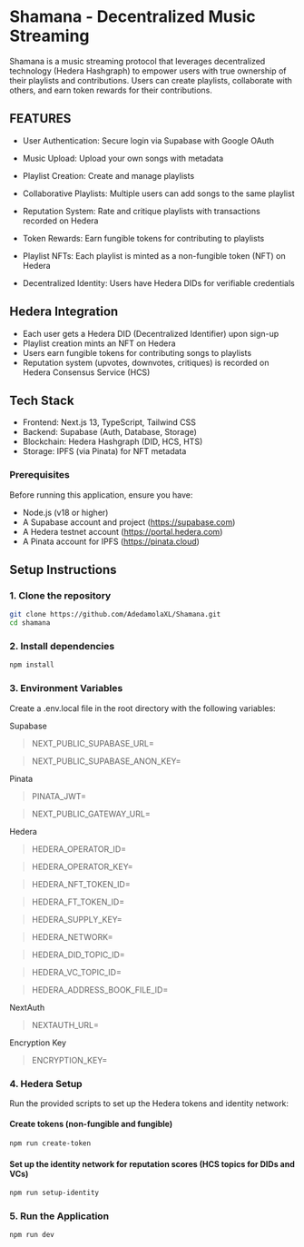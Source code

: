# Shamana - Decentralized Music Streaming

Shamana is a music streaming protocol that leverages decentralized technology (Hedera Hashgraph) to empower users with true ownership of their playlists and contributions. Users can create playlists, collaborate with others, and earn token rewards for their contributions.

## FEATURES

- User Authentication: Secure login via Supabase with Google OAuth

- Music Upload: Upload your own songs with metadata

- Playlist Creation: Create and manage playlists

- Collaborative Playlists: Multiple users can add songs to the same playlist

- Reputation System: Rate and critique playlists with transactions recorded on Hedera

- Token Rewards: Earn fungible tokens for contributing to playlists

- Playlist NFTs: Each playlist is minted as a non-fungible token (NFT) on Hedera

- Decentralized Identity: Users have Hedera DIDs for verifiable credentials

## Hedera Integration
- Each user gets a Hedera DID (Decentralized Identifier) upon sign-up
- Playlist creation mints an NFT on Hedera
- Users earn fungible tokens for contributing songs to playlists
- Reputation system (upvotes, downvotes, critiques) is recorded on Hedera Consensus Service (HCS)

## Tech Stack
- Frontend: Next.js 13, TypeScript, Tailwind CSS
- Backend: Supabase (Auth, Database, Storage)
- Blockchain: Hedera Hashgraph (DID, HCS, HTS)
- Storage: IPFS (via Pinata) for NFT metadata

### Prerequisites
Before running this application, ensure you have:

- Node.js (v18 or higher)
- A Supabase account and project (https://supabase.com)
- A Hedera testnet account (https://portal.hedera.com)
- A Pinata account for IPFS (https://pinata.cloud)

## Setup Instructions

### 1. Clone the repository

```bash
git clone https://github.com/AdedamolaXL/Shamana.git
cd shamana
```

### 2. Install dependencies

```bash
npm install
```

### 3. Environment Variables
Create a .env.local file in the root directory with the following variables:

Supabase
> NEXT_PUBLIC_SUPABASE_URL=

> NEXT_PUBLIC_SUPABASE_ANON_KEY=

Pinata
> PINATA_JWT=

> NEXT_PUBLIC_GATEWAY_URL=

Hedera
> HEDERA_OPERATOR_ID=

> HEDERA_OPERATOR_KEY=

> HEDERA_NFT_TOKEN_ID=

> HEDERA_FT_TOKEN_ID=

> HEDERA_SUPPLY_KEY=

> HEDERA_NETWORK=

> HEDERA_DID_TOPIC_ID=

> HEDERA_VC_TOPIC_ID=

> HEDERA_ADDRESS_BOOK_FILE_ID=

NextAuth

> NEXTAUTH_URL=

Encryption Key

> ENCRYPTION_KEY=

### 4. Hedera Setup
Run the provided scripts to set up the Hedera tokens and identity network:

#### Create tokens (non-fungible and fungible)
```bash
npm run create-token
```


#### Set up the identity network for reputation scores (HCS topics for DIDs and VCs)
```bash
npm run setup-identity
```


### 5. Run the Application
```bash
npm run dev
```
